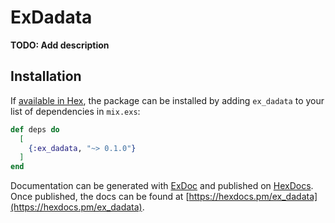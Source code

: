 # ExDadata

**TODO: Add description**

## Installation

If [available in Hex](https://hex.pm/docs/publish), the package can be installed
by adding `ex_dadata` to your list of dependencies in `mix.exs`:

```elixir
def deps do
  [
    {:ex_dadata, "~> 0.1.0"}
  ]
end
```

Documentation can be generated with [ExDoc](https://github.com/elixir-lang/ex_doc)
and published on [HexDocs](https://hexdocs.pm). Once published, the docs can
be found at [https://hexdocs.pm/ex_dadata](https://hexdocs.pm/ex_dadata).

